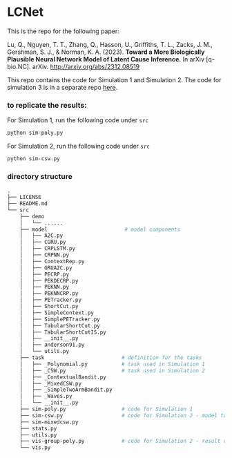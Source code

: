 # LCNet

This is the repo for the following paper: 

Lu, Q., Nguyen, T. T., Zhang, Q., Hasson, U., Griffiths, T. L., Zacks, J. M., Gershman, S. J., & Norman, K. A. (2023). 
**Toward a More Biologically Plausible Neural Network Model of Latent Cause Inference.** 
In arXiv [q-bio.NC]. arXiv. http://arxiv.org/abs/2312.08519 

This repo contains the code for Simulation 1 and Simulation 2. The code for simulation 3 is in a separate repo [here](https://github.com/qihongl/meta-model). 

### to replicate the results: 

For Simulation 1, run the following code under `src`
```sh
python sim-poly.py
```

For Simulation 2, run the following code under `src`
```sh
python sim-csw.py
```

### directory structure
```sh
.
├── LICENSE
├── README.md
└── src
    ├── demo                  
    │   └── ...... 
    ├── model                         # model components 
    │   ├── A2C.py
    │   ├── CGRU.py
    │   ├── CRPLSTM.py
    │   ├── CRPNN.py
    │   ├── ContextRep.py
    │   ├── GRUA2C.py
    │   ├── PECRP.py
    │   ├── PEKDECRP.py
    │   ├── PEKNN.py
    │   ├── PEKNNCRP.py
    │   ├── PETracker.py
    │   ├── ShortCut.py
    │   ├── SimpleContext.py
    │   ├── SimplePETracker.py
    │   ├── TabularShortCut.py
    │   ├── TabularShortCutIS.py
    │   ├── __init__.py
    │   ├── anderson91.py
    │   └── utils.py
    ├── task                         # definition for the tasks
    │   ├── _Polynomial.py           # task used in Simulation 1 
    │   ├── _CSW.py                  # task used in Simulation 2 
    │   ├── _ContextualBandit.py
    │   ├── _MixedCSW.py
    │   ├── _SimpleTwoArmBandit.py
    │   ├── _Waves.py
    │   └── __init__.py
    ├── sim-poly.py                  # code for Simulation 1 
    ├── sim-csw.py                   # code for Simulation 2 - model training 
    ├── sim-mixedcsw.py             
    ├── stats.py                     
    ├── utils.py                     
    ├── vis-group-poly.py            # code for Simulation 2 - result visualization
    └── vis.py

```

